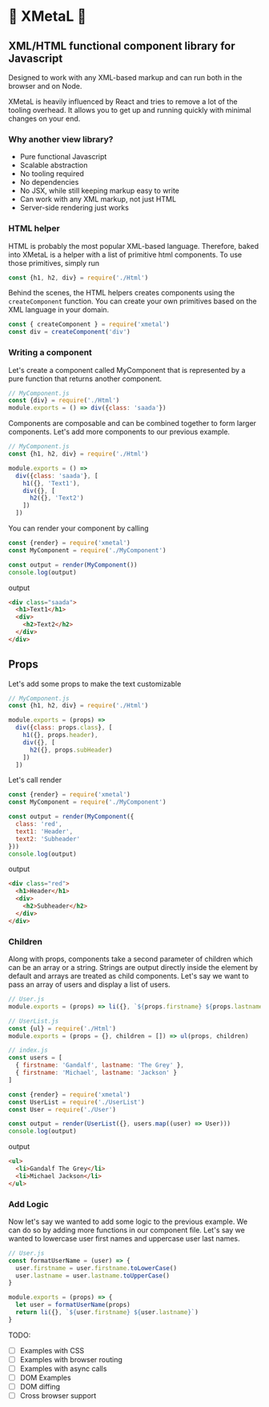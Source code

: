 # :metal: XMetaL :metal:
## XML/HTML functional component library for Javascript

Designed to work with any XML-based markup and can run both in the browser and on Node.

XMetaL is heavily influenced by React and tries to remove a lot of the tooling overhead. 
It allows you to get up and running quickly with minimal changes on your end.

### Why another view library?
* Pure functional Javascript
* Scalable abstraction
* No tooling required
* No dependencies
* No JSX, while still keeping markup easy to write
* Can work with any XML markup, not just HTML
* Server-side rendering just works

### HTML helper
HTML is probably the most popular XML-based language. 
Therefore, baked into XMetaL is a helper with a list of primitive html components.
To use those primitives, simply run
```js
const {h1, h2, div} = require('./Html')
```
Behind the scenes, the HTML helpers creates components using the `createComponent` function.
You can create your own primitives based on the XML language in your domain.
```js
const { createComponent } = require('xmetal')
const div = createComponent('div')
```
### Writing a component

Let's create a component called MyComponent that is represented by a pure function that returns another component.
```js
// MyComponent.js
const {div} = require('./Html')
module.exports = () => div({class: 'saada'})
```


Components are composable and can be combined together to form larger components. 
Let's add more components to our previous example.
```js
// MyComponent.js
const {h1, h2, div} = require('./Html')

module.exports = () => 
  div({class: 'saada'}, [
    h1({}, 'Text1'),
    div({}, [
      h2({}, 'Text2')
    ])
  ])
```

You can render your component by calling
```js
const {render} = require('xmetal')
const MyComponent = require('./MyComponent')

const output = render(MyComponent())
console.log(output)
```

output
```html
<div class="saada">
  <h1>Text1</h1>
  <div>
    <h2>Text2</h2>
  </div>
</div>
```
## Props

Let's add some props to make the text customizable
```js
// MyComponent.js
const {h1, h2, div} = require('./Html')

module.exports = (props) => 
  div({class: props.class}, [
    h1({}, props.header),
    div({}, [
      h2({}, props.subHeader)
    ])
  ])
```
Let's call render
```js
const {render} = require('xmetal')
const MyComponent = require('./MyComponent')

const output = render(MyComponent({
  class: 'red', 
  text1: 'Header', 
  text2: 'Subheader'
}))
console.log(output)
```

output
```html
<div class="red">
  <h1>Header</h1>
  <div>
    <h2>Subheader</h2>
  </div>
</div>
```

### Children

Along with props, components take a second parameter of children which can be an array or a string.
Strings are output directly inside the element by default and arrays are treated as child components.
Let's say we want to pass an array of users and display a list of users. 
```js
// User.js
module.exports = (props) => li({}, `${props.firstname} ${props.lastname}`)

// UserList.js
const {ul} = require('./Html')
module.exports = (props = {}, children = []) => ul(props, children)

// index.js
const users = [
  { firstname: 'Gandalf', lastname: 'The Grey' },
  { firstname: 'Michael', lastname: 'Jackson' }
]

const {render} = require('xmetal')
const UserList = require('./UserList')
const User = require('./User')

const output = render(UserList({}, users.map((user) => User)))
console.log(output)
```
output
```html
<ul>
  <li>Gandalf The Grey</li>
  <li>Michael Jackson</li>
</ul>
```

### Add Logic
Now let's say we wanted to add some logic to the previous example. We can do so by adding more functions in our component file.
Let's say we wanted to lowercase user first names and uppercase user last names.
```js
// User.js
const formatUserName = (user) => {
  user.firstname = user.firstname.toLowerCase()
  user.lastname = user.lastname.toUpperCase()
}

module.exports = (props) => {
  let user = formatUserName(props)
  return li({}, `${user.firstname} ${user.lastname}`)
}
```

TODO:
- [ ] Examples with CSS
- [ ] Examples with browser routing
- [ ] Examples with async calls
- [ ] DOM Examples
- [ ] DOM diffing
- [ ] Cross browser support